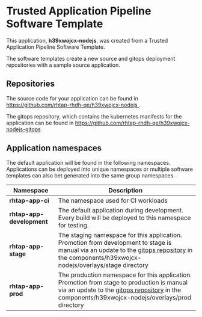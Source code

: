 # Trusted Application Pipeline Software Template

This application, **h39xwojcx-nodejs**, was created from a Trusted Application Pipeline Software Template.

The software templates create a new source and gitops deployment repositories with a sample source application. 

## Repositories

The source code for your application can be found in [https://github.com/rhtap-rhdh-qe/h39xwojcx-nodejs ](https://github.com/rhtap-rhdh-qe/h39xwojcx-nodejs ).
 
The gitops repository, which contains the kubernetes manifests for the application can be found in 
[https://github.com/rhtap-rhdh-qe/h39xwojcx-nodejs-gitops ](https://github.com/rhtap-rhdh-qe/h39xwojcx-nodejs-gitops ) 

## Application namespaces 

The default application will be found in the following namespaces. Applications can be deployed into unique namespaces or multiple software templates can also bet generated into the same group namespaces.  

|  Namespace   |  Description   |  
| -------- | -------- |
| **rhtap-app-ci** | The namespace used for CI workloads |
| **rhtap-app-development** | The default application during development. Every build will be deployed to this namespace for testing. |
| **rhtap-app-stage** | The staging namespace for this application. Promotion from development to stage is manual via an update to the [gitops repository](https://github.com/rhtap-rhdh-qe/h39xwojcx-nodejs-gitops ) in the components/h39xwojcx-nodejs/overlays/stage directory |
| **rhtap-app-prod** | The production namespace for this application. Promotion from stage to production is manual via an update to the [gitops repository](https://github.com/rhtap-rhdh-qe/h39xwojcx-nodejs-gitops ) in the components/h39xwojcx-nodejs/overlays/prod directory |